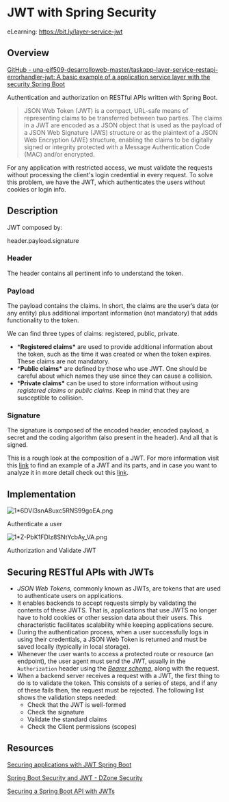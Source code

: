 # JWT with Spring Security
eLearning: https://bit.ly/layer-service-jwt

## Overview

[GitHub - una-eif509-desarrolloweb-master/taskapp-layer-service-restapi-errorhandler-jwt: A basic example of a application service layer with the security Spring Boot](https://github.com/una-eif509-desarrolloweb-master/taskapp-layer-service-restapi-errorhandler-jwt.git)

Authentication and authorization on RESTful APIs written with Spring Boot.

> JSON Web Token (JWT) is a compact, URL-safe means of representing claims to be transferred between two parties. The claims in a JWT are encoded as a JSON object that is used as the payload of a JSON Web Signature (JWS) structure or as the plaintext of a JSON Web Encryption (JWE) structure, enabling the claims to be digitally signed or integrity protected with a Message Authentication Code (MAC) and/or encrypted.

For any application with restricted access, we must validate the requests without processing the client's login credential in every request. To solve this problem, we have the JWT, which authenticates the users without cookies or login info.

## Description

JWT composed by:

header.payload.signature

### Header

The header contains all pertinent info to understand the token.

### Payload

The payload contains the claims. In short, the claims are the user’s data (or any entity) plus additional important information (not mandatory) that adds functionality to the token.

We can find three types of claims: registered, public, private.

- ***Registered claims\*** are used to provide additional information about the token, such as the time it was created or when the token expires. These claims are not mandatory.
- ***Public claims\*** are defined by those who use JWT. One should be careful about which names they use since they can cause a collision.
- ***Private claims\*** can be used to store information without using *registered claims* or *public claims*. Keep in mind that they are susceptible to collision.

### Signature

The signature is composed of the encoded header, encoded payload, a secret and the coding algorithm (also present in the header). And all that is signed.

This is a rough look at the composition of a JWT. For more information visit this [link](https://jwt.io/) to find an example of a JWT and its parts, and in case you want to analyze it in more detail check out this [link](http://self-issued.info/docs/draft-jones-json-web-token-01.html#anchor3).

## Implementation

![1*6DVI3snA8uxc5RNS99goEA.png](https://s3-us-west-2.amazonaws.com/secure.notion-static.com/5ac3de5f-55ef-4893-81d9-a20656ebd10b/16DVI3snA8uxc5RNS99goEA.png)

Authenticate a user

![1*Z-PbK1FDIz8SNtYcbAy_VA.png](https://s3-us-west-2.amazonaws.com/secure.notion-static.com/c9e8602e-bae0-4c49-b0b6-e2af7f97ab0c/1Z-PbK1FDIz8SNtYcbAy_VA.png)

Authorization and Validate JWT

## Securing RESTful APIs with JWTs

- *JSON Web Tokens*, commonly known as JWTs, are tokens that are used to authenticate users on applications.
- It enables backends to accept requests simply by validating the contents of these JWTS. That is, applications that use JWTS no longer have to hold cookies or other session data about their users. This characteristic facilitates scalability while keeping applications secure.
- During the authentication process, when a user successfully logs in using their credentials, a JSON Web Token is returned and must be saved locally (typically in local storage).
- Whenever the user wants to access a protected route or resource (an endpoint), the user agent must send the JWT, usually in the `Authorization` header using the *[Bearer schema](http://self-issued.info/docs/draft-ietf-oauth-v2-bearer.html)*, along with the request.
- When a backend server receives a request with a JWT, the first thing to do is to validate the token. This consists of a series of steps, and if any of these fails then, the request must be rejected. The following list shows the validation steps needed:
  - Check that the JWT is well-formed
  - Check the signature
  - Validate the standard claims
  - Check the Client permissions (scopes)

## Resources

[Securing applications with JWT Spring Boot](https://medium.com/wolox/securing-applications-with-jwt-spring-boot-da24d3d98f83)

[Spring Boot Security and JWT - DZone Security](https://dzone.com/articles/spring-boot-security-json-web-tokenjwt-hello-world)

[Securing a Spring Boot API with JWTs](https://curity.io/resources/learn/spring-boot-api/)
